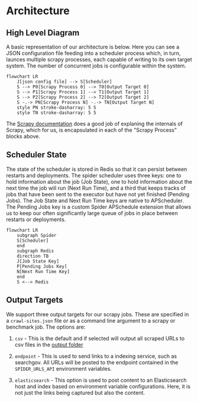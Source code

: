 # Architecture

## High Level Diagram
A basic representation of our architecture is below.  Here you can see a JSON configuration file feeding into a scheduler process which, in turn, launces multiple scrapy processes, each capable of writing to its own target system. The number of concurrent jobs is configurable within the system.
```mermaid
flowchart LR
    J[json config file] --> S[Scheduler]
    S --> P0[Scrapy Process 0] --> T0[Output Target 0]
    S --> P1[Scrapy Process 1] --> T1[Output Target 1]
    S --> P2[Scrapy Process 2] --> T2[Output Target 2]
    S -.-> PN[Scrapy Process N] -.-> TN[Output Target N]
    style PN stroke-dasharray: 5 5
    style TN stroke-dasharray: 5 5
```

The [Scrapy documentation](https://docs.scrapy.org/en/latest/topics/architecture.html) does a good job of explaning the internals of Scrapy, which for us, is encapsulated in each of the "Scrapy Process" blocks above.

## Scheduler State
The state of the scheduler is stored in Redis so that it can persist between restarts and deployments.  The spider scheduler uses three keys: one to hold information about the job (Job State), one to hold information about the next time the job will run (Next Run Time), and a third that keeps tracks of jobs that have been sent to the executor but have not yet finished (Pending Jobs).  The Job State and Next Run Time keys are native to APScheduler.  The Pending Jobs key is a custom Spider APSchedule extension that allows us to keep our often significantly large queue of jobs in place between restarts or deployments.

```mermaid
flowchart LR
    subgraph Spider
    S[Scheduler]
    end
    subgraph Redis
    direction TB
    J[Job State Key]
    P[Pending Jobs Key]
    N[Next Run Time Key]
    end
    S <--> Redis
```
## Output Targets
We support three output targets for our scrapy jobs.  These are specified in a `crawl-sites.json` file or as a command line argument to a scrapy or benchmark job.  The options are:

1. `csv` - This is the default and if selected will output all scraped URLs to csv files in the [output folder](../search_gov_crawler/output/)

2. `endpoint` - This is used to send links to a indexing service, such as searchgov.  All URLs will be posted to the endpoint contained in the `SPIDER_URLS_API` environment variables.

3. `elasticsearch` - This option is used to post content to an Elasticsearch host and index based on environment variable configurations.  Here, it is not just the links being captured but also the content.
